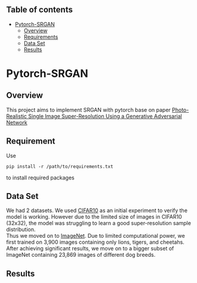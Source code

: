 ## Table of contents
- [Pytorch-SRGAN](#Pytorch-SRGAN)
  - [Overview](#Overview)
  - [Requirements](#Requirements)
  - [Data Set](#Data-Set)
  - [Results](#Results)


# Pytorch-SRGAN
## Overview
This project aims to implement SRGAN with pytorch base on paper 
[Photo-Realistic Single Image Super-Resolution Using a Generative Adversarial Network](https://arxiv.org/abs/1609.04802v5)

## Requirement
  Use
  ```
  pip install -r /path/to/requirements.txt
  ```
  to install required packages

## Data Set
  We had 2 datasets. We used [CIFAR10](https://www.cs.toronto.edu/~kriz/cifar.html) as an initial experiment to verify the model is working. However due to the limited size of images in CIFAR10 (32x32), the model was struggling to learn a good super-resolution sample distribution. \
  Thus we moved on to [ImageNet](https://image-net.org/download.php). Due to limited computational power, we first trained on 3,900 images containing only lions, tigers, and cheetahs. After achieving significant results, we move on to a bigger subset of ImageNet containing 23,869 images of different dog breeds.

## Results
